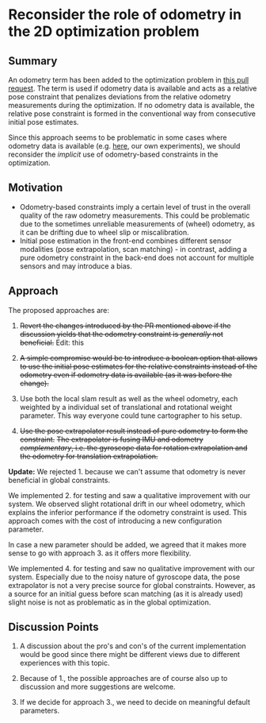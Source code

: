 # Reconsider the role of odometry in the 2D optimization problem

## Summary
[summary]: #summary

An odometry term has been added to the optimization problem in [this pull request](https://github.com/googlecartographer/cartographer/pull/456).
The term is used if odometry data is available and acts as a relative pose constraint that penalizes deviations from the relative odometry measurements during the optimization.
If no odometry data is available, the relative pose constraint is formed in the conventional way from consecutive initial pose estimates.

Since this approach seems to be problematic in some cases where odometry data is available (e.g. [here](https://github.com/googlecartographer/cartographer/issues/534), our own experiments), we should reconsider the *implicit* use of odometry-based constraints in the optimization.

## Motivation
[motivation]: #motivation

* Odometry-based constraints imply a certain level of trust in the overall quality of the raw odometry measurements.
This could be problematic due to the sometimes unreliable measurements of (wheel) odometry, as it can be drifting due to wheel slip or miscalibration.
* Initial pose estimation in the front-end combines different sensor modalities (pose extrapolation, scan matching) - in contrast, adding a pure odometry constraint in the back-end does not account for multiple sensors and may introduce a bias.

## Approach
[approach]: #approach

The proposed approaches are:

1. ~~Revert the changes introduced by the PR mentioned above if the discussion yields that the odometry constraint is *generally* not beneficial.~~
Edit: this 

2. ~~A simple compromise would be to introduce a boolean option that allows to use the initial pose estimates for the relative constraints instead of the odometry even if odometry data is available (as it was before the change).~~

3. Use both the local slam result as well as the wheel odometry, each weighted by a individual set of translational and rotational weight parameter.
This way everyone could tune cartographer to his setup.

4. ~~Use the pose extrapolator result instead of pure odometry to form the constraint.~~
~~The extrapolator is fusing IMU and odometry *complementary*, i.e. the gyroscope data for rotation extrapolation and the odometry for translation extrapolation.~~

**Update:**
We rejected 1. because we can't assume that odometry is never beneficial in global constraints.

We implemented 2. for testing and saw a qualitative improvement with our system.
We observed slight rotational drift in our wheel odometry, which explains the inferior performance if the odometry constraint is used.
This approach comes with the cost of introducing a new configuration parameter.

In case a new parameter should be added, we agreed that it makes more sense to go with approach 3. as it offers more flexibility.

We implemented 4. for testing and saw no qualitative improvement with our system.
Especially due to the noisy nature of gyroscope data, the pose extrapolator is not a very precise source for global constraints.
However, as a source for an initial guess before scan matching (as it is already used) slight noise is not as problematic as in the global optimization.

## Discussion Points
[discussion]: #discussion

1. A discussion about the pro's and con's of the current implementation would be good since there might be different views due to different experiences with this topic.

2. Because of 1., the possible approaches are of course also up to discussion and more suggestions are welcome.

3. If we decide for approach 3., we need to decide on meaningful default parameters.
